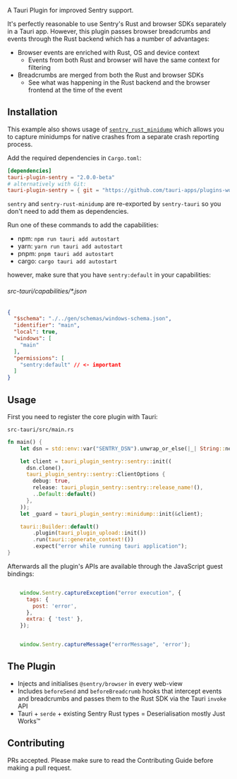 A Tauri Plugin for improved Sentry support.

It's perfectly reasonable to use Sentry's Rust and browser SDKs separately in a
Tauri app. However, this plugin passes browser breadcrumbs and events through 
the Rust backend which has a number of advantages:

- Browser events are enriched with Rust, OS and device context
  - Events from both Rust and browser will have the same context for filtering
- Breadcrumbs are merged from both the Rust and browser SDKs
  - See what was happening in the Rust backend and the browser frontend at the
    time of the event

## Installation

This example also shows usage of
[`sentry_rust_minidump`](https://github.com/timfish/sentry-rust-minidump) which
allows you to capture minidumps for native crashes from a separate crash
reporting process.

Add the required dependencies in `Cargo.toml`:

```toml
[dependencies]
tauri-plugin-sentry = "2.0.0-beta"
# alternatively with Git:
tauri-plugin-sentry = { git = "https://github.com/tauri-apps/plugins-workspace", branch = "v2" }
```

`sentry` and `sentry-rust-minidump` are re-exported by `sentry-tauri` so you
don't need to add them as dependencies.

Run one of these commands to add the capabilities:
- npm: `npm run tauri add autostart`
- yarn: `yarn run tauri add autostart`
- pnpm: `pnpm tauri add autostart`
- cargo: `cargo tauri add autostart`

however, make sure that you have `sentry:default` in your capabilities:

###### src-tauri/capabilities/*.json
```json
{
  "$schema": "./../gen/schemas/windows-schema.json",
  "identifier": "main",
  "local": true,
  "windows": [
    "main"
  ],
  "permissions": [
    "sentry:default" // <- important
  ]
}
```

## Usage
First you need to register the core plugin with Tauri:

`src-tauri/src/main.rs`

```rust
fn main() {
    let dsn = std::env::var("SENTRY_DSN").unwrap_or_else(|_| String::new());

    let client = tauri_plugin_sentry::sentry::init((
      dsn.clone(),
      tauri_plugin_sentry::sentry::ClientOptions {
        debug: true,
        release: tauri_plugin_sentry::sentry::release_name!(),
        ..Default::default()
      },
    ));
    let _guard = tauri_plugin_sentry::minidump::init(&client);

    tauri::Builder::default()
        .plugin(tauri_plugin_upload::init())
        .run(tauri::generate_context!())
        .expect("error while running tauri application");
}
```

Afterwards all the plugin's APIs are available through the JavaScript guest bindings:

```javascript

    window.Sentry.captureException("error execution", {
      tags: {
        post: 'error',
      },
      extra: { 'test' },
    });


    window.Sentry.captureMessage("errorMessage", 'error');

```

## The Plugin

- Injects and initialises `@sentry/browser` in every web-view
- Includes `beforeSend` and `beforeBreadcrumb` hooks that intercept events and breadcrumbs and passes
  them to the Rust SDK via the Tauri `invoke` API
- Tauri + `serde` + existing Sentry Rust types = Deserialisation mostly Just Works™️

## Contributing

PRs accepted. Please make sure to read the Contributing Guide before making a pull request.